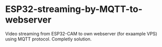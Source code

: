 # ESP32-streaming-by-MQTT-to-webserver
Video streaming from ESP32-CAM to own webserver (for exaample VPS) using MQTT protocol. Completly solution.
